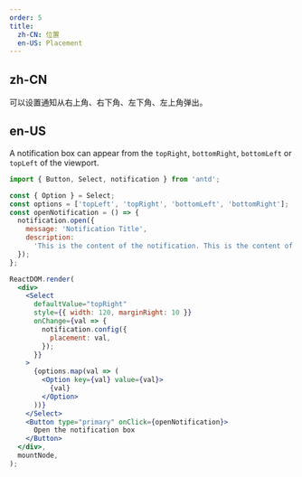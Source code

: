 ```yaml
---
order: 5
title:
  zh-CN: 位置
  en-US: Placement
---
```


## zh-CN

可以设置通知从右上角、右下角、左下角、左上角弹出。

## en-US

A notification box can appear from the `topRight`, `bottomRight`, `bottomLeft` or `topLeft` of the viewport.

```jsx
import { Button, Select, notification } from 'antd';

const { Option } = Select;
const options = ['topLeft', 'topRight', 'bottomLeft', 'bottomRight'];
const openNotification = () => {
  notification.open({
    message: 'Notification Title',
    description:
      'This is the content of the notification. This is the content of the notification. This is the content of the notification.',
  });
};

ReactDOM.render(
  <div>
    <Select
      defaultValue="topRight"
      style={{ width: 120, marginRight: 10 }}
      onChange={val => {
        notification.config({
          placement: val,
        });
      }}
    >
      {options.map(val => (
        <Option key={val} value={val}>
          {val}
        </Option>
      ))}
    </Select>
    <Button type="primary" onClick={openNotification}>
      Open the notification box
    </Button>
  </div>,
  mountNode,
);
```
